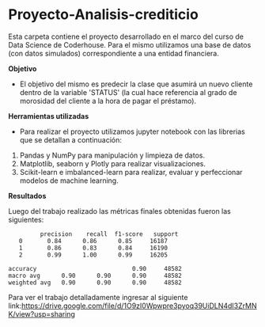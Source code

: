 # Proyecto-Analisis-crediticio
Esta carpeta contiene el proyecto desarrollado en el marco del curso de Data Science de Coderhouse.
Para el mismo utilizamos una base de datos (con datos simulados) correspondiente a una entidad financiera.

**Objetivo**

* El objetivo del mismo es predecir la clase que asumirá un nuevo cliente dentro de la variable 'STATUS' (la cual hace referencia al grado de morosidad del cliente a la hora de pagar el préstamo).

**Herramientas utilizadas**

* Para realizar el proyecto utilizamos jupyter notebook con las librerias que se detallan a continuación:
1. Pandas y NumPy para manipulación y limpieza de datos.
2. Matplotlib, seaborn y Plotly para realizar visualizaciones.
3. Scikit-learn e imbalanced-learn para realizar, evaluar y perfeccionar modelos de machine learning.

**Resultados**

Luego del trabajo realizado las métricas finales obtenidas fueron las siguientes:

             precision    recall  f1-score   support
       0       0.84      0.86      0.85     16187
       1       0.86      0.83      0.84     16190
       2       0.99      1.00      0.99     16205

    accuracy                           0.90     48582
    macro avg      0.90      0.90      0.90     48582
    weighted avg   0.90      0.90      0.90     48582

Para ver el trabajo detalladamente ingresar al siguiente link:https://drive.google.com/file/d/1O9zI0Wpwpre3pyoq39UiDLN4dI3ZrMNK/view?usp=sharing

